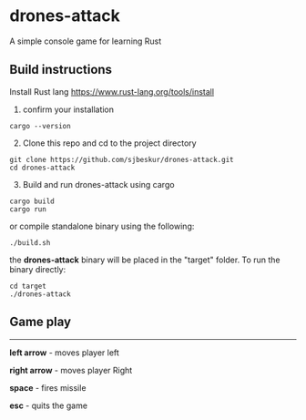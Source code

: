 # drones-attack
A simple console game for learning Rust 


## Build instructions
Install Rust lang 
https://www.rust-lang.org/tools/install

1. confirm your installation
```
cargo --version
```

2. Clone this repo and cd to the project directory

```
git clone https://github.com/sjbeskur/drones-attack.git
cd drones-attack
```

3. Build and run drones-attack using cargo

```
cargo build
cargo run
```

or compile standalone binary using the following:

``` 
./build.sh
```
the **drones-attack** binary will be placed in the "target" folder.  To run the binary directly:
```
cd target
./drones-attack
```


## Game play  
---
**left arrow** - moves player left

**right arrow** - moves player Right

**space** - fires missile

**esc** - quits the game

